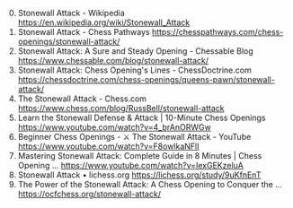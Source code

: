 0. Stonewall Attack - Wikipedia
https://en.wikipedia.org/wiki/Stonewall_Attack
1. Stonewall Attack - Chess Pathways
https://chesspathways.com/chess-openings/stonewall-attack/
2. Stonewall Attack: A Sure and Steady Opening - Chessable Blog
https://www.chessable.com/blog/stonewall-attack/
3. Stonewall Attack: Chess Opening's Lines - ChessDoctrine.com
https://chessdoctrine.com/chess-openings/queens-pawn/stonewall-attack/
4. The Stonewall Attack - Chess.com
https://www.chess.com/blog/RussBell/stonewall-attack
5. Learn the Stonewall Defense & Attack | 10-Minute Chess Openings
https://www.youtube.com/watch?v=4_brAnORWGw
6. Beginner Chess Openings - ⚔️ The Stonewall Attack - YouTube
https://www.youtube.com/watch?v=F8owlkaNFlI
7. Mastering Stonewall Attack: Complete Guide in 8 Minutes | Chess Opening ...
https://www.youtube.com/watch?v=IexGEKzeluA
8. Stonewall Attack • lichess.org
https://lichess.org/study/9uKfnEnT
9. The Power of the Stonewall Attack: A Chess Opening to Conquer the ...
https://ocfchess.org/stonewall-attack/
